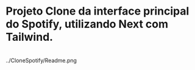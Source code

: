 # Projeto Clone da interface principal do Spotify, utilizando Next com Tailwind.
<br/>
../CloneSpotify/Readme.png
